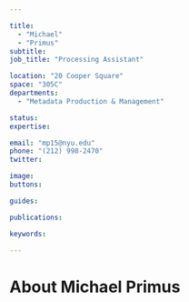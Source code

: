 ```yaml
---

title:
  - "Michael"
  - "Primus"
subtitle: 
job_title: "Processing Assistant"

location: "20 Cooper Square"
space: "305C"
departments:
  - "Metadata Production & Management"

status: 
expertise:

email: "mp15@nyu.edu"
phone: "(212) 998-2470"
twitter: 

image: 
buttons:

guides:

publications:

keywords:

---
```


# About Michael Primus


